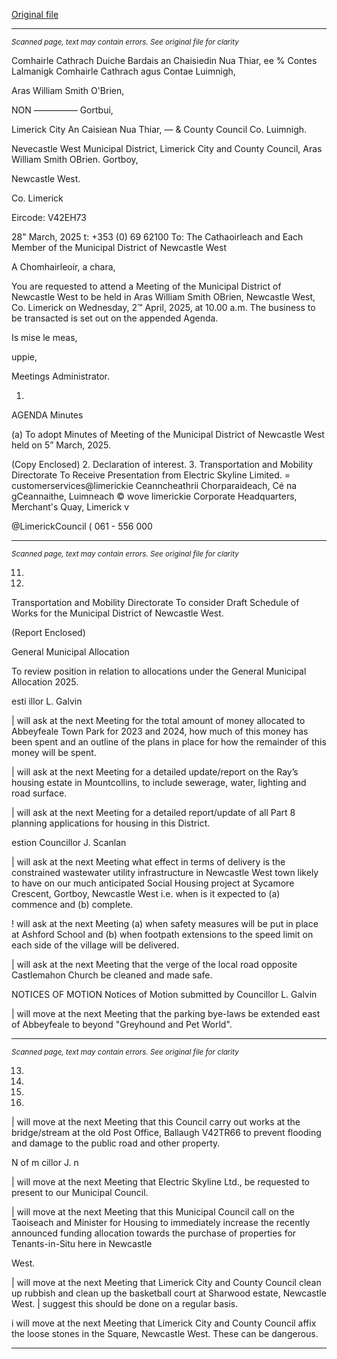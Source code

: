 [Original file](https://www.limerick.ie/sites/default/files/media/documents/2025-03/00-2025-04-02-agenda-april.pdf)

---
*<small>Scanned page, text may contain errors. See original file for clarity</small>*  

Comhairle Cathrach Duiche Bardais an Chaisiedin Nua Thiar,
ee % Contes Lalmanigk Comhairle Cathrach agus Contae Luimnigh,

Aras William Smith O'Brien,

NON ————— Gortbui,

Limerick City An Caisiean Nua Thiar,
— & County Council Co. Luimnigh.

Nevecastle West Municipal District,
Limerick City and County Council,
Aras William Smith OBrien.
Gortboy,

Newcastle West.

Co. Limerick

Eircode: V42EH73

28" March, 2025 t: +353 (0) 69 62100
To: The Cathaoirleach and Each Member of the Municipal District of Newcastle West

A Chomhairleoir, a chara,

You are requested to attend a Meeting of the Municipal District of Newcastle West to be held
in Aras William Smith OBrien, Newcastle West, Co. Limerick on Wednesday, 2™ April, 2025,
at 10.00 a.m. The business to be transacted is set out on the appended Agenda.

Is mise le meas,

uppie,

Meetings Administrator.

1.

AGENDA
Minutes

(a) To adopt Minutes of Meeting of the Municipal District of Newcastle West held on 5”
March, 2025.

(Copy Enclosed)
2. Declaration of interest.
3. Transportation and Mobility Directorate
To Receive Presentation from Electric Skyline Limited.
= customerservices@limerickie
Ceanncheathrii Chorparaideach, Cé na gCeannaithe, Luimneach © wove limerickie
Corporate Headquarters, Merchant's Quay, Limerick v

@LimerickCouncil
( 061 - 556 000


---
*<small>Scanned page, text may contain errors. See original file for clarity</small>*  

11.

12.

Transportation and Mobility Directorate
To consider Draft Schedule of Works for the Municipal District of Newcastle West.

(Report Enclosed)

General Municipal Allocation

To review position in relation to allocations under the General Municipal Allocation
2025.

esti illor L. Galvin

| will ask at the next Meeting for the total amount of money allocated to Abbeyfeale
Town Park for 2023 and 2024, how much of this money has been spent and an
outline of the plans in place for how the remainder of this money will be spent.

| will ask at the next Meeting for a detailed update/report on the Ray’s housing
estate in Mountcollins, to include sewerage, water, lighting and road surface.

| will ask at the next Meeting for a detailed report/update of all Part 8 planning
applications for housing in this District.

estion Councillor J. Scanlan

| will ask at the next Meeting what effect in terms of delivery is the constrained
wastewater utility infrastructure in Newcastle West town likely to have on our much
anticipated Social Housing project at Sycamore Crescent, Gortboy, Newcastle West
i.e. when is it expected to (a) commence and (b) complete.

! will ask at the next Meeting (a) when safety measures will be put in place at
Ashford School and (b) when footpath extensions to the speed limit on each side of
the village will be delivered.

| will ask at the next Meeting that the verge of the local road opposite Castlemahon
Church be cleaned and made safe.

NOTICES OF MOTION
Notices of Motion submitted by Councillor L. Galvin

| will move at the next Meeting that the parking bye-laws be extended east of
Abbeyfeale to beyond "Greyhound and Pet World".


---
*<small>Scanned page, text may contain errors. See original file for clarity</small>*  

13.

15.

16.

17.

| will move at the next Meeting that this Council carry out works at the
bridge/stream at the old Post Office, Ballaugh V42TR66 to prevent flooding and
damage to the public road and other property.

N of m cillor J. n

| will move at the next Meeting that Electric Skyline Ltd., be requested to present to
our Municipal Council.

| will move at the next Meeting that this Municipal Council call on the Taoiseach and
Minister for Housing to immediately increase the recently announced funding
allocation towards the purchase of properties for Tenants-in-Situ here in Newcastle

West.

| will move at the next Meeting that Limerick City and County Council clean up
rubbish and clean up the basketball court at Sharwood estate, Newcastle West. |
suggest this should be done on a regular basis.

i will move at the next Meeting that Limerick City and County Council affix the loose
stones in the Square, Newcastle West. These can be dangerous.


---
